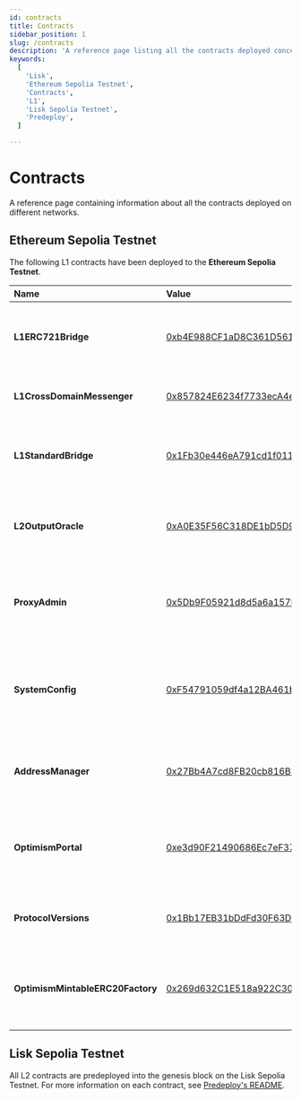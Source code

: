 ```yaml
---
id: contracts
title: Contracts
sidebar_position: 1
slug: /contracts
description: 'A reference page listing all the contracts deployed concerning Lisk.'
keywords:
  [
    'Lisk',
    'Ethereum Sepolia Testnet',
    'Contracts',
    'L1',
    'Lisk Sepolia Testnet',
    'Predeploy',
  ]

---
```


# Contracts
A reference page containing information about all the contracts deployed on different networks.

## Ethereum Sepolia Testnet

The following L1 contracts have been deployed to the **Ethereum Sepolia Testnet**.

| Name                              | Value                                      | Description |
| :--------------                   | :----------------------------------------  |:----------  |
| **L1ERC721Bridge**                | [0xb4E988CF1aD8C361D56118437502A8f11C7FaA01](https://sepolia.etherscan.io/address/0xb4E988CF1aD8C361D56118437502A8f11C7FaA01) | Handles the sending and receiving of messages between L1 and L2.                                         |
| **L1CrossDomainMessenger**        | [0x857824E6234f7733ecA4e9A76804fd1afa1A3A2C](https://sepolia.etherscan.io/address/0x857824E6234f7733ecA4e9A76804fd1afa1A3A2C) | Sends messages from L1 to L2 and relays messages from L2 onto L1.                                       |
| **L1StandardBridge**              | [0x1Fb30e446eA791cd1f011675E5F3f5311b70faF5](https://sepolia.etherscan.io/address/0x1Fb30e446eA791cd1f011675E5F3f5311b70faF5) | It is the main entry point to deposit ERC20 tokens from L1 to L2. This contract can store any token.     |
| **L2OutputOracle**                | [0xA0E35F56C318DE1bD5D9ca6A94Fe7e37C5663348](https://sepolia.etherscan.io/address/0xA0E35F56C318DE1bD5D9ca6A94Fe7e37C5663348) | Contains a list of proposed state roots which Proposers assert to be a result of block execution.        |
| **ProxyAdmin**                    | [0x5Db9F05921d8d5a6a157F6f49c411cc0e46c6330](https://sepolia.etherscan.io/address/0x5Db9F05921d8d5a6a157F6f49c411cc0e46c6330) | Owner of AddressManager. Admin of LiskPortal, SystemConfig, L2OutputOracle, L1StandardBridge.             |
| **SystemConfig**                   | [0xF54791059df4a12BA461b881B4080Ae81a1d0AC0](https://sepolia.etherscan.io/address/0xF54791059df4a12BA461b881B4080Ae81a1d0AC0) | It contains configuration parameters such as the Sequencer address, the L2 gas limit, and the unsafe block signer address. |
| **AddressManager**                | [0x27Bb4A7cd8FB20cb816BF4Aac668BF841bb3D5d3](https://sepolia.etherscan.io/address/0x27Bb4A7cd8FB20cb816BF4Aac668BF841bb3D5d3) | The Address Manager is a built-in actor that manages Ethereum's address space. |
| **OptimismPortal**                | [0xe3d90F21490686Ec7eF37BE788E02dfC12787264](https://sepolia.etherscan.io/address/0xe3d90F21490686Ec7eF37BE788E02dfC12787264) | It is the main entry point to deposit funds from L1 to L2. It also allows proving and finalizing withdrawals. |
| **ProtocolVersions**              | [0x1Bb17EB31bDdFd30F63D4FAe6c8Eb85D9e9b1f48](https://sepolia.etherscan.io/address/0x1Bb17EB31bDdFd30F63D4FAe6c8Eb85D9e9b1f48) | It is used to manage superchain protocol version information. |
| **OptimismMintableERC20Factory**  | [0x269d632C1E518a922C30C749cFD3f82Eb5C779B0](https://sepolia.etherscan.io/address/0x269d632C1E518a922C30C749cFD3f82Eb5C779B0) | It is responsible for creating ERC20 contracts on L2 that can be used for depositing native L1 tokens into. |


## Lisk Sepolia Testnet

All L2 contracts are predeployed into the genesis block on the Lisk Sepolia Testnet.
For more information on each contract, see [Predeploy's README](https://github.com/ethereum-optimism/specs/blob/main/specs/protocol/predeploys.md).